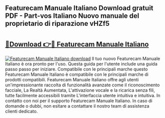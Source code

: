 ## Featurecam Manuale Italiano Download gratuit PDF - Part-vos Italiano Nuovo manuale del proprietario di riparazione vHZf5

# <h2><a href="http://dfglf7n.blite.top/?on=Featurecam+Manuale+Italiano">🔗Download 👉🔴 Featurecam Manuale Italiano</a></h2>

[![Featurecam Manuale Italiano download](https://i.imgur.com/lujVjoI.png)](http://dfglf7n.blite.top/?on=Featurecam+Manuale+Italiano)
Il tuo nuovo Featurecam Manuale Italiano è ora pronto per l'uso. Questa guida per l'utente include una guida passo passo per iniziare. Compatibile con le principali marche questo Featurecam Manuale Italiano è compatibile con le principali marche di prodotti compatibili. Featurecam Manuale Italiano offre agli utenti un'impressionante raccolta di funzionalità avanzate come il riconoscimento facciale, La Realtà Aumentata, L'attivazione vocale e la ricarica senza fili, tutte facilmente accessibili tramite L'interfaccia utente intuitiva e intuitiva. In contatto con noi per il supporto Featurecam Manuale Italiano. In caso di domande o dubbi, non esitare a contattare il nostro team di assistenza clienti dedicato.

